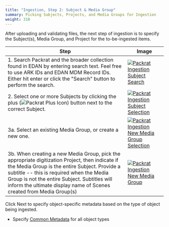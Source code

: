 ```yaml
---
title: "Ingestion, Step 2: Subject & Media Group"
summary: Picking Subjects, Projects, and Media Groups for Ingestion
weight: 310
---
```


After uploading and validating files, the next step of ingestion is to specify the Subject(s), Media Group, and Project for the to-be-ingested items.

| Step | Image |
| ----------- | ----------- |
| 1. Search Packrat and the broader collection found in EDAN by entering search text. Feel free to use ARK IDs and EDAN MDM Record IDs. Either hit enter or click the "Search" button to perform the search. | [![Packrat Ingestion Subject Search](/dpo-packrat/images/packrat-ingestion-2.png "Packrat Ingestion Subject Search")](/dpo-packrat/images/packrat-ingestion-2.png) |
| 2. Select one or more Subjects by clicking the plus (![Packrat Plus Icon](/dpo-packrat/images/packrat-repoplus.png "Packrat Plus Icon")) button next to the correct Subject. | [![Packrat Ingestion Subject Selection](/dpo-packrat/images/packrat-ingestion-3.png "Packrat Ingestion Subject Selection")](/dpo-packrat/images/packrat-ingestion-3.png) |
| 3a. Select an existing Media Group, or create a new one. | [![Packrat Ingestion New Media Group Selection](/dpo-packrat/images/packrat-ingestion-4.png "Packrat Ingestion New Media Group Selection")](/dpo-packrat/images/packrat-ingestion-4.png) |
| 3b. When creating a new Media Group, pick the appropriate digitization Project, then indicate if the Media Group is the entire Subject. Provide a subtitle -- this is required when the Media Group is not the entire Subject. Subtitles will inform the ultimate display name of Scenes created from Media Group(s) | [![Packrat Ingestion New Media Group](/dpo-packrat/images/packrat-ingestion-5.png "Packrat Ingestion New Media Group")](/dpo-packrat/images/packrat-ingestion-5.png) |

Click Next to specify object-specific metadata based on the type of object being ingested.
- Specify [Common Metadata](../ingestion-metadata) for all object types
